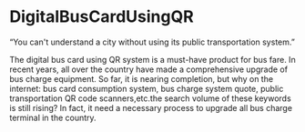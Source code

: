 # DigitalBusCardUsingQR
“You can't understand a city without using its public transportation system.”


The digital bus card using QR system is a must-have product for bus fare. In recent years, all over the country have made a comprehensive upgrade of bus charge equipment. So far, it is nearing completion, but why on the internet: bus card consumption system, bus charge system quote, public transportation QR code scanners,etc.the search volume of these keywords is still rising? In fact, it need a necessary process to upgrade all bus charge terminal in the country.
